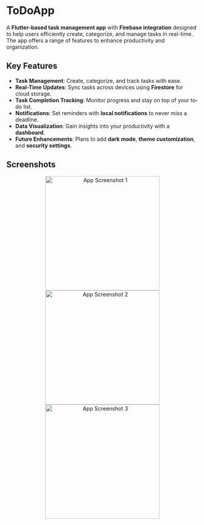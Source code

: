 # ToDoApp

A **Flutter-based task management app** with **Firebase integration** designed to help users efficiently create, categorize, and manage tasks in real-time. The app offers a range of features to enhance productivity and organization.

## Key Features
- **Task Management**: Create, categorize, and track tasks with ease.
- **Real-Time Updates**: Sync tasks across devices using **Firestore** for cloud storage.
- **Task Completion Tracking**: Monitor progress and stay on top of your to-do list.
- **Notifications**: Set reminders with **local notifications** to never miss a deadline.
- **Data Visualization**: Gain insights into your productivity with a **dashboard**.
- **Future Enhancements**: Plans to add **dark mode**, **theme customization**, and **security settings**.

## Screenshots
<div align="center">
  <img src="https://github.com/user-attachments/assets/6f5256ee-187a-47b3-812a-d9917bbdf05f" alt="App Screenshot 1" width="300" />
  <img src="https://github.com/user-attachments/assets/02a2ab22-8f29-487e-a5e4-84a0fc9db583" alt="App Screenshot 2" width="300" />
  <img src="https://github.com/user-attachments/assets/8ee57df5-eeb3-4afc-ac40-92c0777a4460" alt="App Screenshot 3" width="300" />
</div> 
